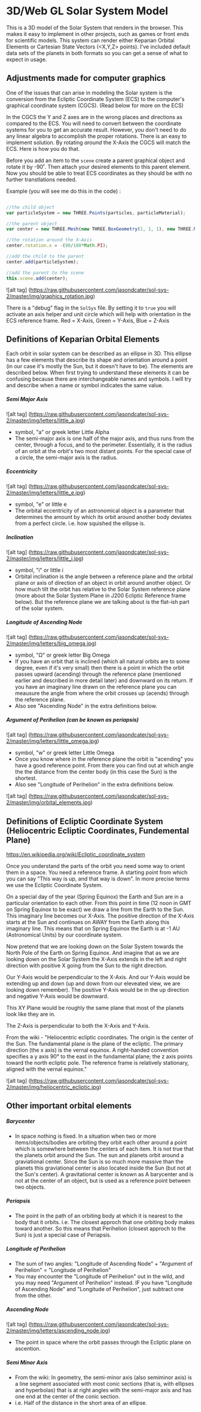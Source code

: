 # 3D/Web GL Solar System Model

This is a 3D model of the Solar System that renders in the browser. This makes it easy to implement in other projects, such as games or front ends for scientific models. This system can render either Keparian Orbital Elements or Cartesian State Vectors (<X,Y,Z> points). I've included default data sets of the planets in both formats so you can get a sense of what to expect in usage.

## Adjustments made for computer graphics

One of the issues that can arise in modeling the Solar system is the conversion from the Ecliptic Coordinate System (ECS) to the computer's graphical coordinate system (CGCS). (Read below for more on the ECS)

In the CGCS the Y and Z axes are in the wrong places and directions as compared to the ECS. You will need to convert between the coordinate systems for you to get an accurate result. However, you don't need to do any linear algebra to accomplish the proper rotations. There is an easy to implement solution. By rotating _around_ the X-Axis the CGCS will match the ECS. Here is how you do that.

Before you add an item to the `scene` create a parent graphical object and rotate it by -90˚. Then attach your desired elements to this parent element. Now you should be able to treat ECS coordinates as they should be with no further transtlations needed. 

Example (you will see me do this in the code) :
```javascript

//the child object
var particleSystem = new THREE.Points(particles, particleMaterial); 

//the parent object
var center = new THREE.Mesh(new THREE.BoxGeometry(1, 1, 1), new THREE.MeshBasicMaterial({color: 0xffff00}));

//the rotation around the X-Axis
center.rotation.x = -(90/180*Math.PI);

//add the child to the parent
center.add(particleSystem);

//add the parent to the scene
this.scene.add(center);

```
![alt tag] (https://raw.githubusercontent.com/jasondcater/sol-sys-2/master/img/graphics_rotation.jpg)

There is a "debug" flag in the `SolSys` file. By setting it to `true` you will activate an axis helper and unit circle which will help with orientation in the ECS reference frame. Red = X-Axis, Green = Y-Axis, Blue = Z-Axis

## Definitions of Keparian Orbital Elements

Each orbit in solar system can be described as an ellipse in 3D. This ellipse has a few elements that describe its shape and orientation around a point (in our case it's mostly the Sun, but it doesn't have to be). The elements are described below. When first trying to understand these elements it can be confusing because there are interchangeable names and symbols. I will try and describe when a name or symbol indicates the same value.

##### Semi Major Axis
![alt tag] (https://raw.githubusercontent.com/jasondcater/sol-sys-2/master/img/letters/little_a.jpg)
  * symbol, "a" or greek letter Little Alpha 
  * The semi-major axis is one half of the major axis, and thus runs from the center, through a focus, and to the perimeter. Essentially, it is the radius of an orbit at the orbit's two most distant points. For the special case of a circle, the semi-major axis is the radius.

##### Eccentricity
![alt tag] (https://raw.githubusercontent.com/jasondcater/sol-sys-2/master/img/letters/little_e.jpg)
  * symbol, "e" or little e
  * The orbital eccentricity of an astronomical object is a parameter that determines the amount by which its orbit around another body deviates from a perfect circle. i.e. how squished the ellipse is.

##### Inclination
![alt tag] (https://raw.githubusercontent.com/jasondcater/sol-sys-2/master/img/letters/little_i.jpg)
 * symbol, "i" or little i
 * Orbital inclination is the angle between a reference plane and the orbital plane or axis of direction of an object in orbit around another object. Or how much tilt the orbit has relative to the Solar System reference plane (more about the Solar System Plane in J200 Ecliptic Reference frame below). But the reference plane we are talking about is the flat-ish part of the solar system.

##### Longitude of Ascending Node
![alt tag] (https://raw.githubusercontent.com/jasondcater/sol-sys-2/master/img/letters/big_omega.jpg)
 * symbol, "Ω" or greek letter Big Omega
 * If you have an orbit that is inclined (which all natural orbits are to some degree, even if it's very small) then there is a point in which the orbit passes upward (acending) through the reference plane (mentioned earlier and described in more detail later) and downward on its return. If you have an imaginary line drawn on the reference plane you can meausure the angle from where the orbit crosses up (acends) through the reference plane.
 * Also see "Ascending Node" in the extra definitions below.

##### Argument of Perihelion (can be known as periapsis)
![alt tag] (https://raw.githubusercontent.com/jasondcater/sol-sys-2/master/img/letters/little_omega.jpg)
  * symbol, "w" or greek letter Little Omega
  * Once you know where in the reference plane the orbit is "acending" you have a good reference point. From there you can find out at which angle the the distance from the center body (in this case the Sun) is the shortest.
  * Also see "Longitude of Perihelion" in the extra definitions below.

![alt tag] (https://raw.githubusercontent.com/jasondcater/sol-sys-2/master/img/orbital_elements.jpg)

## Definitions of Ecliptic Coordinate System (Heliocentric Ecliptic Coordinates, Fundemental Plane)
https://en.wikipedia.org/wiki/Ecliptic_coordinate_system

Once you understand the parts of the orbit you need some way to orient them in a space. You need a reference frame. A starting point from which you can say "This way is up, and that way is down". In more precise terms we use the Ecliptic Coordinate System. 

On a special day of the year (Spring Equinox) the Earth and Sun are in a particular orientation to each other. 
From this point in time (12 noon in GMT on Spring Equinox to be exact) we draw a line from the Earth to the Sun.
This imaginary line becomes our X-Axis. The positive direction of the X-Axis starts at the Sun and continues on AWAY from the Earth along this imaginary line. This means that on Spring Equinox the Earth is at -1 AU (Astronomical Units) by our coordinate system. 

Now pretend that we are looking down on the Solar System towards the North Pole of the Earth on Spring Equinox. 
And imagine that as we are looking down on the Solar System the X-Axis extends in the left and right direction with positive X going from the Sun to the right direction.

Our Y-Axis would be perpendicular to the X-Axis. And our Y-Axis would be extending up and down (up and down from our eleveated view, we are looking down remember). The positive Y-Axis would be in the up direction and negative Y-Axis would be downward.

This XY Plane would be roughly the same plane that most of the planets look like they are in.

The Z-Axis is perpendicular to both the X-Axis and Y-Axis.

From the wiki - "Heliocentric ecliptic coordinates. The origin is the center of the Sun. The fundamental plane is the plane of the ecliptic. The primary direction (the x axis) is the vernal equinox. A right-handed convention specifies a y axis 90° to the east in the fundamental plane; the z axis points toward the north ecliptic pole. The reference frame is relatively stationary, aligned with the vernal equinox."

![alt tag] (https://raw.githubusercontent.com/jasondcater/sol-sys-2/master/img/heliocentric_ecliptic.jpg)

## Other important orbital elements

##### Barycenter
  * In space nothing is fixed. In a situation when two or more items/objects/bodies are orbiting they orbit each other around a point which is somewhere between the centers of each item. It is not true that the planets orbit around the Sun. The sun and planets orbit around a graviational center. Since the Sun is so much more massive than the planets this graviational center is also located inside the Sun (but not at the Sun's center). A gravitational center is known as A barycenter and is not at the center of an object, but is used as a reference point between two objects.

##### Periapsis
  * The point in the path of an orbiting body at which it is nearest to the body that it orbits. i.e. The closest approch that one orbiting body makes toward another. So this means that Perihelion (closest approch to the Sun) is just a special case of Periapsis.

##### Longitude of Perihelion
  * The sum of two angles: "Longitude of Ascending Node" + "Argument of Perihelion" = "Longitude of Perihelion"
  * You may encounter the "Longitude of Perihelion" out in the wild, and you may need "Argument of Perihelion" instead. IF you have "Longitude of Ascending Node" and "Longitude of Perihelion", just subtract one from the other.

##### Ascending Node
![alt tag] (https://raw.githubusercontent.com/jasondcater/sol-sys-2/master/img/letters/ascending_node.jpg)
  * The point in space where the orbit passes through the Ecliptic plane on ascention.

##### Semi Minor Axis
  * From the wiki: In geometry, the semi-minor axis (also semiminor axis) is a line segment associated with most conic sections (that is, with ellipses and hyperbolas) that is at right angles with the semi-major axis and has one end at the center of the conic section.
  * i.e. Half of the distance in the short area of an ellipse.
